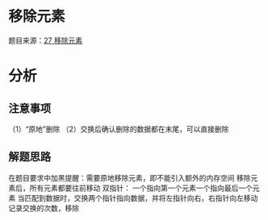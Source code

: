 移除元素
===
题目来源：[27 移除元素](https://leetcode.cn/problems/remove-element/description/?envType=study-plan-v2&envId=top-interview-150)
# 分析
## 注意事项
（1）“原地”删除
（2）交换后确认删除的数据都在末尾，可以直接删除
## 解题思路
在题目要求中加黑提醒：需要原地移除元素，即不能引入额外的内存空间
移除元素后，所有元素都要往前移动
双指针：
一个指向第一个元素一个指向最后一个元素
当匹配到数据时，交换两个指针指向数据，并将左指针向右，右指针向左移动
记录交换的次数，移除